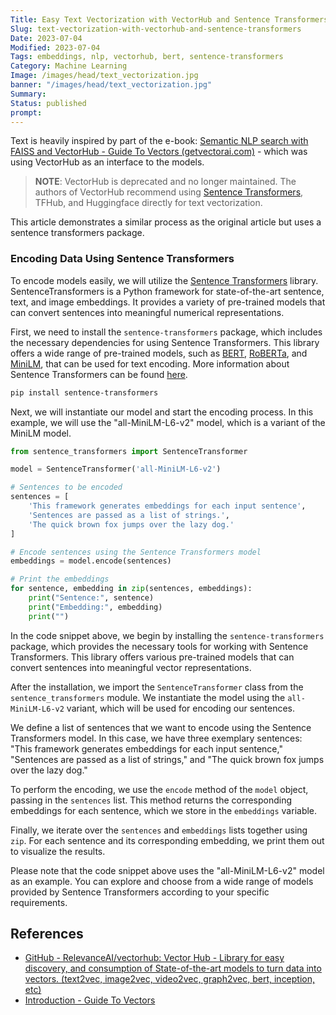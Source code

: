 ```yaml
---
Title: Easy Text Vectorization with VectorHub and Sentence Transformers
Slug: text-vectorization-with-vectorhub-and-sentence-transformers
Date: 2023-07-04
Modified: 2023-07-04
Tags: embeddings, nlp, vectorhub, bert, sentence-transformers
Category: Machine Learning
Image: /images/head/text_vectorization.jpg
banner: "/images/head/text_vectorization.jpg"
Summary: 
Status: published
prompt:
---
```

Text is heavily inspired by part of the e-book: [Semantic NLP search with FAISS and VectorHub - Guide To Vectors (getvectorai.com)](https://learn.getvectorai.com/vector-ai-documentation/semantic-nlp-search-with-faiss-and-vectorhub) - which was using VectorHub as an interface to the models.

> **NOTE**: VectorHub is deprecated and no longer maintained. The authors of VectorHub recommend using [Sentence Transformers](https://www.sbert.net/), TFHub, and Huggingface directly for text vectorization.

This article demonstrates a similar process as the original article but uses a sentence transformers package.

### Encoding Data Using Sentence Transformers

To encode models easily, we will utilize the [Sentence Transformers](https://www.sbert.net/) library. SentenceTransformers is a Python framework for state-of-the-art sentence, text, and image embeddings. It provides a variety of pre-trained models that can convert sentences into meaningful numerical representations.

First, we need to install the `sentence-transformers` package, which includes the necessary dependencies for using Sentence Transformers. This library offers a wide range of pre-trained models, such as [BERT](<https://en.wikipedia.org/wiki/BERT_(Language_model)>), [RoBERTa](https://huggingface.co/docs/transformers/model_doc/roberta), and [MiniLM](https://huggingface.co/sentence-transformers/all-MiniLM-L6-v2), that can be used for text encoding. More information about Sentence Transformers can be found [here](https://www.sbert.net/).

```sh
pip install sentence-transformers
```

Next, we will instantiate our model and start the encoding process. In this example, we will use the "all-MiniLM-L6-v2" model, which is a variant of the MiniLM model.

```python
from sentence_transformers import SentenceTransformer

model = SentenceTransformer('all-MiniLM-L6-v2')

# Sentences to be encoded
sentences = [
    'This framework generates embeddings for each input sentence',
    'Sentences are passed as a list of strings.',
    'The quick brown fox jumps over the lazy dog.'
]

# Encode sentences using the Sentence Transformers model
embeddings = model.encode(sentences)

# Print the embeddings
for sentence, embedding in zip(sentences, embeddings):
    print("Sentence:", sentence)
    print("Embedding:", embedding)
    print("")
```

In the code snippet above, we begin by installing the `sentence-transformers` package, which provides the necessary tools for working with Sentence Transformers. This library offers various pre-trained models that can convert sentences into meaningful vector representations.

After the installation, we import the `SentenceTransformer` class from the `sentence_transformers` module. We instantiate the model using the `all-MiniLM-L6-v2` variant, which will be used for encoding our sentences.

We define a list of sentences that we want to encode using the Sentence Transformers model. In this case, we have three exemplary sentences: "This framework generates embeddings for each input sentence," "Sentences are passed as a list of strings," and "The quick brown fox jumps over the lazy dog."

To perform the encoding, we use the `encode` method of the `model` object, passing in the `sentences` list. This method returns the corresponding embeddings for each sentence, which we store in the `embeddings` variable.

Finally, we iterate over the `sentences` and `embeddings` lists together using `zip`. For each sentence and its corresponding embedding, we print them out to visualize the results.

Please note that the code snippet above uses the "all-MiniLM-L6-v2" model as an example. You can explore and choose from a wide range of models provided by Sentence Transformers according to your specific requirements.

## References
- [GitHub - RelevanceAI/vectorhub: Vector Hub - Library for easy discovery, and consumption of State-of-the-art models to turn data into vectors. (text2vec, image2vec, video2vec, graph2vec, bert, inception, etc)](https://github.com/RelevanceAI/vectorhub)
- [Introduction - Guide To Vectors](https://learn.getvectorai.com/)

